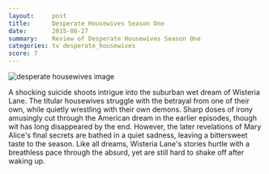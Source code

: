 ```yaml
---
layout:     post
title:      Desperate Housewives Season One
date:       2015-06-27
summary:    Review of Desperate Housewives Season One
categories: tv desperate_housewives
score: 7
---
```


![desperate housewives image](http://i.huffpost.com/gen/2045836/images/o-DESPERATE-HOUSEWIVES-SCENE-facebook.jpg)

A shocking suicide shoots intrigue into the suburban wet dream of Wisteria Lane. The titular housewives struggle with the betrayal from one of their own, while quietly wrestling with their own demons. Sharp doses of irony amusingly cut through the American dream in the earlier episodes, though wit has long disappeared by the end. However, the later revelations of Mary Alice's final secrets are bathed in a quiet sadness, leaving a bittersweet taste to the season. Like all dreams, Wisteria Lane's stories hurtle with a breathless pace through the absurd, yet are still hard to shake off after waking up.
